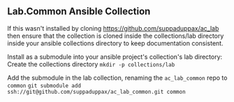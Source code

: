 Lab.Common Ansible Collection
---
If this wasn't installed by cloning https://github.com/suppaduppax/ac_lab then ensure that the collection is cloned inside the collections/lab directory inside your ansible collections directory to keep documentation consistent. 

Install as a submodule into your ansible project's collection's lab directory:
Create the collections directory
```mkdir -p collections/lab```

Add the submodule in the lab collection, renaming the `ac_lab_common` repo to `common` 
```git submodule add ssh://git@github.com/suppaduppax/ac_lab_common.git common```
